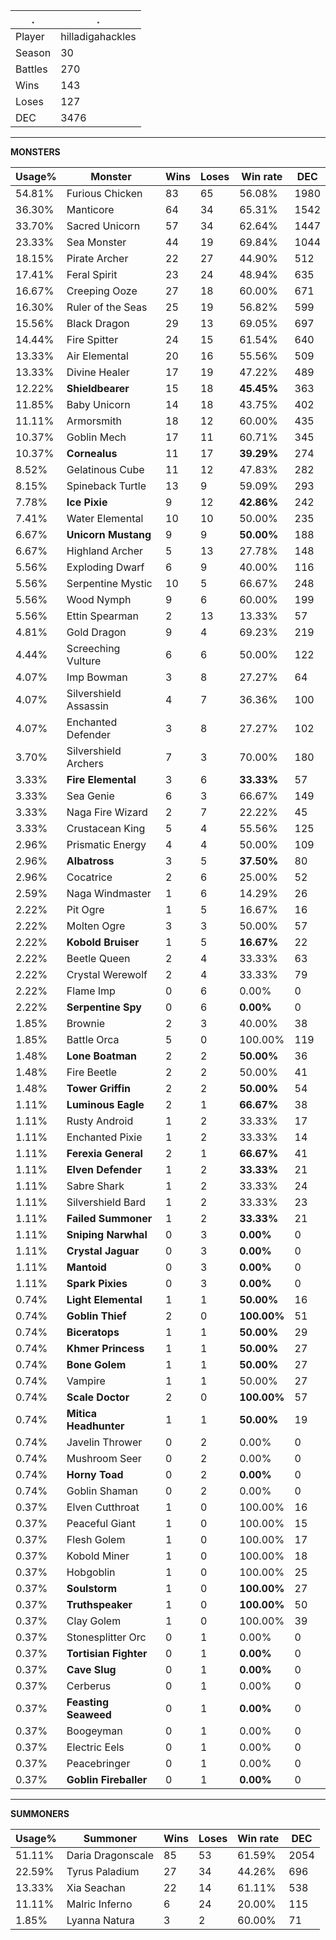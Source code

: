 .|.
|-|-
Player|hilladigahackles
Season|30
Battles|270
Wins|143
Loses|127
DEC|3476

---
**MONSTERS**

Usage%|Monster|Wins|Loses|Win rate|DEC|
-|-|-|-|-|-|
54.81%|Furious Chicken|83|65|56.08%|1980|
36.30%|Manticore|64|34|65.31%|1542|
33.70%|Sacred Unicorn|57|34|62.64%|1447|
23.33%|Sea Monster|44|19|69.84%|1044|
18.15%|Pirate Archer|22|27|44.90%|512|
17.41%|Feral Spirit|23|24|48.94%|635|
16.67%|Creeping Ooze|27|18|60.00%|671|
16.30%|Ruler of the Seas|25|19|56.82%|599|
15.56%|Black Dragon|29|13|69.05%|697|
14.44%|Fire Spitter|24|15|61.54%|640|
13.33%|Air Elemental|20|16|55.56%|509|
13.33%|Divine Healer|17|19|47.22%|489|
12.22%|**Shieldbearer**|15|18|**45.45%**|363|
11.85%|Baby Unicorn|14|18|43.75%|402|
11.11%|Armorsmith|18|12|60.00%|435|
10.37%|Goblin Mech|17|11|60.71%|345|
10.37%|**Cornealus**|11|17|**39.29%**|274|
8.52%|Gelatinous Cube|11|12|47.83%|282|
8.15%|Spineback Turtle|13|9|59.09%|293|
7.78%|**Ice Pixie**|9|12|**42.86%**|242|
7.41%|Water Elemental|10|10|50.00%|235|
6.67%|**Unicorn Mustang**|9|9|**50.00%**|188|
6.67%|Highland Archer|5|13|27.78%|148|
5.56%|Exploding Dwarf|6|9|40.00%|116|
5.56%|Serpentine Mystic|10|5|66.67%|248|
5.56%|Wood Nymph|9|6|60.00%|199|
5.56%|Ettin Spearman|2|13|13.33%|57|
4.81%|Gold Dragon|9|4|69.23%|219|
4.44%|Screeching Vulture|6|6|50.00%|122|
4.07%|Imp Bowman|3|8|27.27%|64|
4.07%|Silvershield Assassin|4|7|36.36%|100|
4.07%|Enchanted Defender|3|8|27.27%|102|
3.70%|Silvershield Archers|7|3|70.00%|180|
3.33%|**Fire Elemental**|3|6|**33.33%**|57|
3.33%|Sea Genie|6|3|66.67%|149|
3.33%|Naga Fire Wizard|2|7|22.22%|45|
3.33%|Crustacean King|5|4|55.56%|125|
2.96%|Prismatic Energy|4|4|50.00%|109|
2.96%|**Albatross**|3|5|**37.50%**|80|
2.96%|Cocatrice|2|6|25.00%|52|
2.59%|Naga Windmaster|1|6|14.29%|26|
2.22%|Pit Ogre|1|5|16.67%|16|
2.22%|Molten Ogre|3|3|50.00%|57|
2.22%|**Kobold Bruiser**|1|5|**16.67%**|22|
2.22%|Beetle Queen|2|4|33.33%|63|
2.22%|Crystal Werewolf|2|4|33.33%|79|
2.22%|Flame Imp|0|6|0.00%|0|
2.22%|**Serpentine Spy**|0|6|**0.00%**|0|
1.85%|Brownie|2|3|40.00%|38|
1.85%|Battle Orca|5|0|100.00%|119|
1.48%|**Lone Boatman**|2|2|**50.00%**|36|
1.48%|Fire Beetle|2|2|50.00%|41|
1.48%|**Tower Griffin**|2|2|**50.00%**|54|
1.11%|**Luminous Eagle**|2|1|**66.67%**|38|
1.11%|Rusty Android|1|2|33.33%|17|
1.11%|Enchanted Pixie|1|2|33.33%|14|
1.11%|**Ferexia General**|2|1|**66.67%**|41|
1.11%|**Elven Defender**|1|2|**33.33%**|21|
1.11%|Sabre Shark|1|2|33.33%|24|
1.11%|Silvershield Bard|1|2|33.33%|23|
1.11%|**Failed Summoner**|1|2|**33.33%**|21|
1.11%|**Sniping Narwhal**|0|3|**0.00%**|0|
1.11%|**Crystal Jaguar**|0|3|**0.00%**|0|
1.11%|**Mantoid**|0|3|**0.00%**|0|
1.11%|**Spark Pixies**|0|3|**0.00%**|0|
0.74%|**Light Elemental**|1|1|**50.00%**|16|
0.74%|**Goblin Thief**|2|0|**100.00%**|51|
0.74%|**Biceratops**|1|1|**50.00%**|29|
0.74%|**Khmer Princess**|1|1|**50.00%**|27|
0.74%|**Bone Golem**|1|1|**50.00%**|27|
0.74%|Vampire|1|1|50.00%|27|
0.74%|**Scale Doctor**|2|0|**100.00%**|57|
0.74%|**Mitica Headhunter**|1|1|**50.00%**|19|
0.74%|Javelin Thrower|0|2|0.00%|0|
0.74%|Mushroom Seer|0|2|0.00%|0|
0.74%|**Horny Toad**|0|2|**0.00%**|0|
0.74%|Goblin Shaman|0|2|0.00%|0|
0.37%|Elven Cutthroat|1|0|100.00%|16|
0.37%|Peaceful Giant|1|0|100.00%|15|
0.37%|Flesh Golem|1|0|100.00%|17|
0.37%|Kobold Miner|1|0|100.00%|18|
0.37%|Hobgoblin|1|0|100.00%|25|
0.37%|**Soulstorm**|1|0|**100.00%**|27|
0.37%|**Truthspeaker**|1|0|**100.00%**|50|
0.37%|Clay Golem|1|0|100.00%|39|
0.37%|Stonesplitter Orc|0|1|0.00%|0|
0.37%|**Tortisian Fighter**|0|1|**0.00%**|0|
0.37%|**Cave Slug**|0|1|**0.00%**|0|
0.37%|Cerberus|0|1|0.00%|0|
0.37%|**Feasting Seaweed**|0|1|**0.00%**|0|
0.37%|Boogeyman|0|1|0.00%|0|
0.37%|Electric Eels|0|1|0.00%|0|
0.37%|Peacebringer|0|1|0.00%|0|
0.37%|**Goblin Fireballer**|0|1|**0.00%**|0|

---
**SUMMONERS**

Usage%|Summoner|Wins|Loses|Win rate|DEC|
-|-|-|-|-|-|
51.11%|Daria Dragonscale|85|53|61.59%|2054|
22.59%|Tyrus Paladium|27|34|44.26%|696|
13.33%|Xia Seachan|22|14|61.11%|538|
11.11%|Malric Inferno|6|24|20.00%|115|
1.85%|Lyanna Natura|3|2|60.00%|71|
